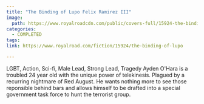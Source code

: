 ```yaml
---
title: "The Binding of Lupo Felix Ramirez III"
image:
  path: https://www.royalroadcdn.com/public/covers-full/15924-the-binding-of-lupo.jpg
categories:
  - COMPLETED
tags:
link: https://www.royalroad.com/fiction/15924/the-binding-of-lupo

---
```

LGBT, Action, Sci-fi, Male Lead, Strong Lead, Tragedy Ayden O'Hara is a troubled 24 year old with the unique power of telekinesis. Plagued by a recurring nightmare of Red August. He wants nothing more to see those reponsible behind bars and allows himself to be drafted into a special government task force to hunt the terrorist group.

